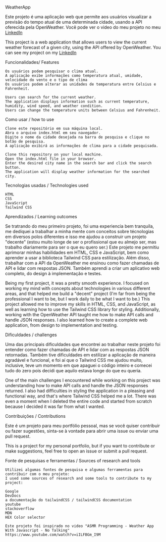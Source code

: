 WeatherApp

Este projeto é uma aplicação web que permite aos usuários visualizar a previsão do tempo atual de uma determinada cidade, usando a API oferecida pela OpenWeather.
Você pode ver o video do meu projeto no meu [LinkedIn](https://www.linkedin.com/feed/update/urn:li:activity:7037805658733187072/?originTrackingId=AT58MgH8S0ihhrMK0UGAAw%3D%3D)

This project is a web application that allows users to view the current weather forecast of a given city, using the API offered by OpenWeather.
You can see my project on my [LinkedIn](https://www.linkedin.com/feed/update/urn:li:activity:7037805658733187072/?originTrackingId=AT58MgH8S0ihhrMK0UGAAw%3D%3D)

Funcionalidades/ Features

    Os usuários podem pesquisar o clima atual.
    A aplicação exibe informações como temperatura atual, umidade, velocidade do vento e o tipo de clima
    Os usuários podem alterar as unidades de temperatura entre Celsius e Fahrenheit.

    Users can search for the current weather.
    The application displays information such as current temperature, humidity, wind speed, and weather condition.
    Users can change the temperature units between Celsius and Fahrenheit.


Como usar / how to use

    Clone este repositório em sua máquina local.
    Abra o arquivo index.html em seu navegador.
    Digite o nome da cidade desejada na barra de pesquisa e clique no botão de pesquisa.
    A aplicação exibirá as informações de clima para a cidade pesquisada.

    Clone this repository on your local machine.
    Open the index.html file in your browser.
    Enter the desired city name in the search bar and click the search button.
    The application will display weather information for the searched city.


Tecnologias usadas / Technologies used

    HTML
    CSS
    JavaScript
    Tailwind CSS

Aprendizados / Learning outcomes

  Se tratrando do meu primeiro projeto, foi uma experiencia bem tranquila, me dediquei a trabalhar a minha mente com conceitos sobre técnologias em           diversos polos diferentes e isso me ajudou a construir um projeto "decente" (estou muito longe de ser o profissional que eu almejo ser, mas trabalho       diariamente para ser o que eu quero ser.)
  Este projeto me permitiu aprimorar minhas habilidades em HTML, CSS e JavaScript, bem como aprender a usar a biblioteca Tailwind CSS para estilização.       Além disso, trabalhar com a API da OpenWeather me ensinou como fazer chamadas de API e lidar com respostas JSON. Também aprendi a criar um aplicativo web   completo, do design à implementação e testes.

  Being my first project, it was a pretty smooth experience. I focused on working my mind with concepts about technologies in various different areas,       and that helped me build a "decent" project (I'm far from being the professional I want to be, but I work daily to be what I want to be.)
  This project allowed me to improve my skills in HTML, CSS, and JavaScript, as well as learning how to use the Tailwind CSS library for styling.             Additionally, working with the OpenWeather API taught me how to make API calls and handle JSON responses. I also learned how to create a complete web       application, from design to implementation and testing.


Dificuldades / challenges

   Uma das principais dificuldades que encontrei ao trabalhar neste projeto foi entender como fazer chamadas de API e lidar com as respostas JSON             retornadas. Também tive dificuldades em estilizar a aplicação de maneira agradável e funcional, e foi aí que o Tailwind CSS me ajudou muito, inclusive,     teve um momento em que apaguei o código inteiro e comecei tudo do zero pois decidi que aquilo estava longe do que eu queria.

   One of the main challenges I encountered while working on this project was understanding how to make API calls and handle the JSON responses returned. I    also had difficulties in styling the application in a pleasing and functional way, and that's where Tailwind CSS helped me a lot. There was even a          moment when I deleted the entire code and started from scratch because I decided it was far from what I wanted.


Contribuições  / Contributions

   Este é um projeto para meu portfólio pessoal, mas se você quiser contribuir ou fazer sugestões, sinta-se à vontade para abrir uma issue ou enviar uma      pull request.

   This is a project for my personal portfolio, but if you want to contribute or make suggestions, feel free to open an issue or submit a pull request.


Fonte de pesquisas e ferramentas / Sources of research and tools

    Utilizei algumas fontes de pesquisa e algumas ferramentas para contribuir com o meu projeto:
    I used some sources of research and some tools to contribute to my project:

    Google
    DevDocs
    a documentação do tailwindCSS / tailwindCSS documentation
    youtube
    stackoverflow
    MDN
    HEX Color selector
    
    Este projeto foi inspirado no video "ASMR Programming - Weather App With Javascript - No Talking"
    https://www.youtube.com/watch?v=iILFBGm_I9M
